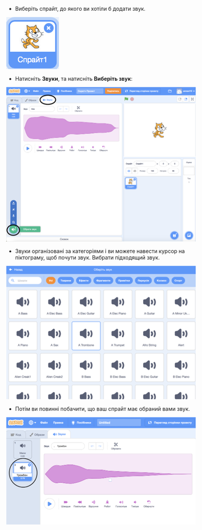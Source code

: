 + Виберіть спрайт, до якого ви хотіли б додати звук.

![спрайт](images/sprite-select.png)

+ Натисніть **Звуки**, та натисніть **Виберіть звук**:

![звуки та вибір особливостей звуку](images/import-sound.png)

+ Звуки організовані за категоріями і ви можете навести курсор на піктограму, щоб почути звук. Вибрати підходящий звук.

![меню звуків](images/choose-sound.png)

+ Потім ви повинні побачити, що ваш спрайт має обраний вами звук.

![новий звук, зображений на тлі спрайту](images/sound-imported.png)